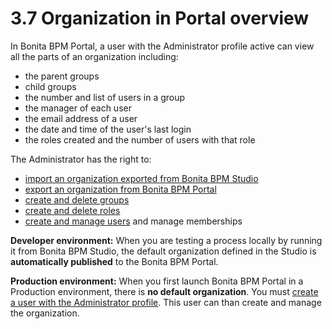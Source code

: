 # 3.7 Organization in Portal overview

In Bonita BPM Portal, a user with the Administrator profile active can view all the parts of an organization including:

* the parent groups
* child groups
* the number and list of users in a group
* the manager of each user
* the email address of a user
* the date and time of the user's last login
* the roles created and the number of users with that role

The Administrator has the right to:

* [import an organization exported from Bonita BPM Studio](/importexport-an-organization.html)
* [export an organization from Bonita BPM Portal](/importexport-an-organization.html)
* [create and delete groups](/group.html)
* [create and delete roles](/role.html)
* [create and manage users](/manage-a-user.html) and manage memberships

**Developer environment:** When you are testing a process locally by running it from Bonita BPM Studio, the default organization defined in the Studio is **automatically published** to the Bonita BPM Portal.

**Production environment:** When you first launch Bonita BPM Portal in a Production environment, there is **no default organization**. 
You must [create a user with the Administrator profile](/first-steps-after-setup.html#create_admin). This user can than create and manage the organization.
